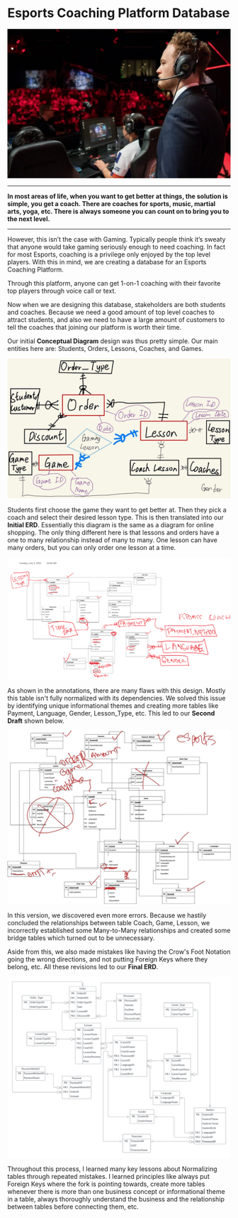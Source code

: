 # Esports Coaching Platform Database

![Esports Coach Picture](img/Esports1.jpg)

---

**In most areas of life, when you want to get better at things, the solution is simple, you get a coach. There are coaches for sports, music, martial arts, yoga, etc. There is always someone you can count on to bring you to the next level.**

---

However, this isn’t the case with Gaming. Typically people think it’s  sweaty that anyone would take gaming seriously enough to need coaching. In fact for most Esports, coaching is a privilege only enjoyed by the top level players. With this in mind, we are creating a database for an Esports Coaching Platform.

Through this platform, anyone can get 1-on-1 coaching with their favorite top players through voice call or text.

Now when we are designing this database, stakeholders are both students and coaches. Because we need a good amount of top level coaches to attract students, and also we need to have a large amount of customers to tell the coaches that joining our platform is worth their time.


Our initial **Conceptual Diagram** design was thus pretty simple. Our main entities here are: Students, Orders, Lessons, Coaches, and Games.

![Conceptual Diagram](img/ERD_E1.jpg)

Students first choose the game they want to get better at. Then they pick a coach and select their desired lesson type. This is then translated into our **Initial ERD**. Essentially this diagram is the same as a diagram for online shopping. The only thing different here is that lessons and orders have a one to many relationship instead of many to many. One lesson can have many orders, but you can only order one lesson at a time.


![Initial ERD](img/ERD_E2.png)


As shown in the annotations, there are many flaws with this design. Mostly this table isn't fully normalized with its dependencies. We solved this issue by identifying unique informational themes and creating more tables like Payment, Language, Gender, Lesson_Type, etc. This led to our **Second Draft** shown below.

![Revised ERD](img/ERD_E3.jpg)

In this version, we discovered even more errors. Because we hastily concluded the relationships between table Coach, Game, Lesson, we incorrectly established some Many-to-Many relationships and created some bridge tables which turned out to be unnecessary.

Aside from this, we also made mistakes like having the Crow's Foot Notation going the wrong directions, and not putting Foreign Keys where they belong, etc. All these revisions led to our **Final ERD**.

![Final ERD](img/ERD_E4.png)

Throughout this process, I learned many key lessons about Normalizing tables through repeated mistakes. I learned principles like always put Foreign Keys where the fork is pointing towards, create more tables whenever there is more than one business concept or informational theme in a table, always thoroughly understand the business and the relationship between tables before connecting them, etc.